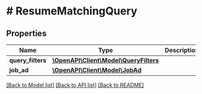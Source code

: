# # ResumeMatchingQuery

## Properties

Name | Type | Description | Notes
------------ | ------------- | ------------- | -------------
**query_filters** | [**\OpenAPI\Client\Model\QueryFilters**](QueryFilters.md) |  | [optional]
**job_ad** | [**\OpenAPI\Client\Model\JobAd**](JobAd.md) |  |

[[Back to Model list]](../../README.md#models) [[Back to API list]](../../README.md#endpoints) [[Back to README]](../../README.md)
